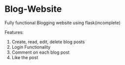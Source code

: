 # Blog-Website
Fully functional Blogging website using flask(incomplete)

Features:
1) Create, read, edit, delete blog posts
2) Login Functionality
3) Comment on each blog post
4) Like the post
